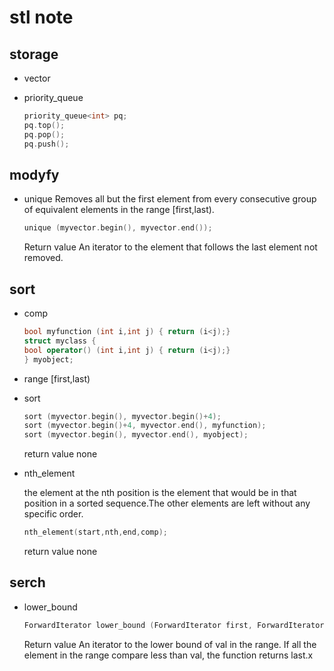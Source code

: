 # stl note

## storage

* vector

* priority_queue
    ```cpp
    priority_queue<int> pq;
    pq.top();
    pq.pop();
    pq.push();
    ```

## modyfy

* unique
    Removes all but the first element from every consecutive group of equivalent elements in the range [first,last).
    ```cpp
    unique (myvector.begin(), myvector.end());
    ```
    Return value
    An iterator to the element that follows the last element not removed.

## sort

* comp

    ```cpp
    bool myfunction (int i,int j) { return (i<j);}
    struct myclass {
    bool operator() (int i,int j) { return (i<j);}
    } myobject;
    ```

* range [first,last)

* sort
    ```cpp
    sort (myvector.begin(), myvector.begin()+4);
    sort (myvector.begin()+4, myvector.end(), myfunction);
    sort (myvector.begin(), myvector.end(), myobject);
    ```
    return value
    none

* nth_element

    the element at the nth position is the element that would be in that position in a sorted sequence.The other elements are left without any specific order.
    ```cpp
    nth_element(start,nth,end,comp);
    ```
    return value
    none

## serch

* lower_bound
    ```cpp
    ForwardIterator lower_bound (ForwardIterator first, ForwardIterator last,const T& val, Compare comp);
    ```
    Return value
    An iterator to the lower bound of val in the range.
    If all the element in the range compare less than val, the function returns last.x
